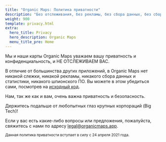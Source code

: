 ```yaml
---
title: "Organic Maps: Политика приватности"
description: "Без отслеживания, без рекламы, без сбора данных, без сбора статистики, без шпионских программ"
weight: 900
template: privacy.html
extra:
  hero_title: Privacy
  hero_description: Organic Maps 
  menu_title_pre: Home
---
```


Мы и наши карты Organic Maps уважаем вашу приватность и конфиденциальность, и НЕ ОТСЛЕЖИВАЕМ ВАС.

В отличие от большинства других приложений, в Organic Maps нет никакой слежки, никакой рекламы, никакого сбора данных и статистики, никакого шпионского ПО. Вы можете в этом убедиться сами, посмотрев на [исходный код](https://github.com/organicmaps/organicmaps).

Нам, так же как и вам, очень важна приватность и безопасность.

Держитесь подальше от любопытных глаз крупных корпораций (Big Tech)!

Если у вас есть какие-либо вопросы или предложения, пожалуйста, свяжитесь с нами по адресу [legal@organicmaps.app](mailto:legal@organicmaps.app).

<sub>Данная политика приватности вступает в силу с 24 апреля 2021 года.</sub>
